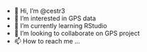 - 👋 Hi, I’m @cestr3
- 👀 I’m interested in GPS data
- 🌱 I’m currently learning RStudio
- 💞️ I’m looking to collaborate on GPS project
- 📫 How to reach me ...

<!---
cestr3/cestr3 is a ✨ special ✨ repository because its `README.md` (this file) appears on your GitHub profile.
You can click the Preview link to take a look at your changes.
--->
